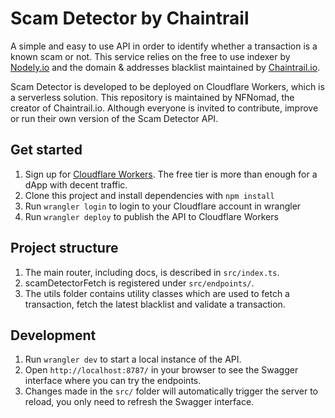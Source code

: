 # Scam Detector by Chaintrail

A simple and easy to use API in order to identify whether a transaction is a known scam or not. This service relies on the free to use indexer by [Nodely.io](https://nodely.io) and the domain & addresses blacklist maintained by [Chaintrail.io](https://chaintrail.io).

Scam Detector is developed to be deployed on Cloudflare Workers, which is a serverless solution. This repository is maintained by NFNomad, the creator of Chaintrail.io. Although everyone is invited to contribute, improve or run their own version of the Scam Detector API.

## Get started

1. Sign up for [Cloudflare Workers](https://workers.dev). The free tier is more than enough for a dApp with decent traffic.
2. Clone this project and install dependencies with `npm install`
3. Run `wrangler login` to login to your Cloudflare account in wrangler
4. Run `wrangler deploy` to publish the API to Cloudflare Workers

## Project structure

1. The main router, including docs, is described in `src/index.ts`.
2. scamDetectorFetch is registered under `src/endpoints/`.
3. The utils folder contains utility classes which are used to fetch a transaction, fetch the latest blacklist and validate a transaction.

## Development

1. Run `wrangler dev` to start a local instance of the API.
2. Open `http://localhost:8787/` in your browser to see the Swagger interface where you can try the endpoints.
3. Changes made in the `src/` folder will automatically trigger the server to reload, you only need to refresh the Swagger interface.
